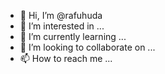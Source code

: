 - 👋 Hi, I’m @rafuhuda
- 👀 I’m interested in ...
- 🌱 I’m currently learning ...
- 💞️ I’m looking to collaborate on ...
- 📫 How to reach me ...

<!---
rafuhuda/rafuhuda is a ✨ special ✨ repository because its `README.md` (this file) appears on your GitHub profile.
You can click the Preview link to take a look at your changes.
--->
